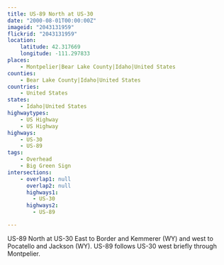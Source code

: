 ```yaml
---
title: US-89 North at US-30
date: "2000-08-01T00:00:00Z"
imageid: "2043131959"
flickrid: "2043131959"
location:
    latitude: 42.317669
    longitude: -111.297833
places:
    - Montpelier|Bear Lake County|Idaho|United States
counties:
    - Bear Lake County|Idaho|United States
countries:
    - United States
states:
    - Idaho|United States
highwaytypes:
    - US Highway
    - US Highway
highways:
    - US-30
    - US-89
tags:
    - Overhead
    - Big Green Sign
intersections:
    - overlap1: null
      overlap2: null
      highways1:
        - US-30
      highways2:
        - US-89

---
```

US-89 North at US-30 East to Border and Kemmerer (WY) and west to Pocatello and Jackson (WY).  US-89 follows US-30 west briefly through Montpelier.